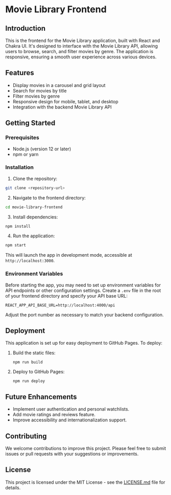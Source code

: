 # Movie Library Frontend

## Introduction

This is the frontend for the Movie Library application, built with React and Chakra UI. It's designed to interface with the Movie Library API, allowing users to browse, search, and filter movies by genre. The application is responsive, ensuring a smooth user experience across various devices.

## Features

- Display movies in a carousel and grid layout
- Search for movies by title
- Filter movies by genre
- Responsive design for mobile, tablet, and desktop
- Integration with the backend Movie Library API

## Getting Started

### Prerequisites

- Node.js (version 12 or later)
- npm or yarn

### Installation

1. Clone the repository:

```bash
git clone <repository-url>
```

2. Navigate to the frontend directory:

```bash
cd movie-library-frontend
```

3. Install dependencies:

```bash
npm install
```

4. Run the application:

```bash
npm start
```

   This will launch the app in development mode, accessible at `http://localhost:3000`.

### Environment Variables

Before starting the app, you may need to set up environment variables for API endpoints or other configuration settings. Create a `.env` file in the root of your frontend directory and specify your API base URL:

```
REACT_APP_API_BASE_URL=http://localhost:4000/api
```

Adjust the port number as necessary to match your backend configuration.

## Deployment

This application is set up for easy deployment to GitHub Pages. To deploy:

1. Build the static files:

   ```
   npm run build
   ```

2. Deploy to GitHub Pages:

   ```
   npm run deploy
   ```

## Future Enhancements

- Implement user authentication and personal watchlists.
- Add movie ratings and reviews feature.
- Improve accessibility and internationalization support.

## Contributing

We welcome contributions to improve this project. Please feel free to submit issues or pull requests with your suggestions or improvements.

## License

This project is licensed under the MIT License - see the [LICENSE.md](LICENSE.md) file for details.
